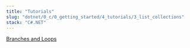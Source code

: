 ```yaml
---
title: "Tutorials"
slug: "dotnet/0_c/0_getting_started/4_tutorials/3_list_collections"
stack: "C#.NET"
---
```


[Branches and Loops](https://learn.microsoft.com/en-us/dotnet/csharp/tour-of-csharp/tutorials/arrays-and-collections)
